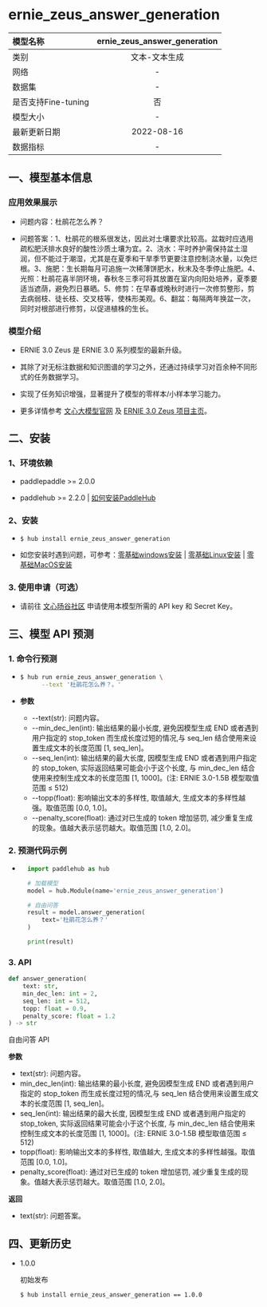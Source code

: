 # ernie_zeus_answer_generation

|模型名称|ernie_zeus_answer_generation|
| :--- | :---: |
|类别|文本-文本生成|
|网络|-|
|数据集|-|
|是否支持Fine-tuning|否|
|模型大小|-|
|最新更新日期|2022-08-16|
|数据指标|-|

## 一、模型基本信息
### 应用效果展示
* 问题内容：杜鹃花怎么养？

* 问题答案：1、杜鹃花的根系很发达，因此对土壤要求比较高。盆栽时应选用疏松肥沃排水良好的酸性沙质土壤为宜。2、浇水：平时养护需保持盆土湿润，但不能过于潮湿，尤其是在夏季和干旱季节更要注意控制浇水量，以免烂根。3、施肥：生长期每月可追施一次稀薄饼肥水，秋末及冬季停止施肥。4、光照：杜鹃花喜半阴环境，春秋冬三季可将其放置在室内向阳处培养，夏季要适当遮荫，避免烈日暴晒。5、修剪：在早春或晚秋时进行一次修剪整形，剪去病弱枝、徒长枝、交叉枝等，使株形美观。6、翻盆：每隔两年换盆一次，同时对根部进行修剪，以促进植株的生长。

### 模型介绍
* ERNIE 3.0 Zeus 是 ERNIE 3.0 系列模型的最新升级。

* 其除了对无标注数据和知识图谱的学习之外，还通过持续学习对百余种不同形式的任务数据学习。

* 实现了任务知识增强，显著提升了模型的零样本/小样本学习能力。

* 更多详情参考 [文心大模型官网](https://wenxin.baidu.com/wenxin) 及 [ERNIE 3.0 Zeus 项目主页](https://wenxin.baidu.com/wenxin/modelbasedetail/ernie3_zeus)。

## 二、安装
### 1、环境依赖
* paddlepaddle >= 2.0.0

* paddlehub >= 2.2.0    | [如何安装PaddleHub](../../../../docs/docs_ch/get_start/installation.rst)

### 2、安装
  - ```shell
    $ hub install ernie_zeus_answer_generation
    ```

* 如您安装时遇到问题，可参考：[零基础windows安装](../../../../docs/docs_ch/get_start/windows_quickstart.md)
 | [零基础Linux安装](../../../../docs/docs_ch/get_start/linux_quickstart.md) | [零基础MacOS安装](../../../../docs/docs_ch/get_start/mac_quickstart.md)

### 3. 使用申请（可选）
* 请前往 [文心旸谷社区](https://wenxin.baidu.com/moduleApi/key) 申请使用本模型所需的 API key 和 Secret Key。


## 三、模型 API 预测
### 1. 命令行预测

- ```bash
  $ hub run ernie_zeus_answer_generation \
        --text '杜鹃花怎么养？。' 
    ```

- **参数**
    * --text(str): 问题内容。
    * --min_dec_len(int): 输出结果的最小长度, 避免因模型生成 END 或者遇到用户指定的 stop_token 而生成长度过短的情况,与 seq_len 结合使用来设置生成文本的长度范围 [1, seq_len]。
    * --seq_len(int): 输出结果的最大长度, 因模型生成 END 或者遇到用户指定的 stop_token, 实际返回结果可能会小于这个长度, 与 min_dec_len 结合使用来控制生成文本的长度范围 [1, 1000]。(注: ERNIE 3.0-1.5B 模型取值范围 ≤ 512)
    * --topp(float): 影响输出文本的多样性, 取值越大, 生成文本的多样性越强。取值范围 [0.0, 1.0]。
    * --penalty_score(float): 通过对已生成的 token 增加惩罚, 减少重复生成的现象。值越大表示惩罚越大。取值范围 [1.0, 2.0]。

### 2. 预测代码示例
- ```python
    import paddlehub as hub

    # 加载模型
    model = hub.Module(name='ernie_zeus_answer_generation')

    # 自由问答
    result = model.answer_generation(
        text='杜鹃花怎么养？' 
    )

    print(result)
    ```

### 3. API
```python
def answer_generation(
    text: str,
    min_dec_len: int = 2,
    seq_len: int = 512,
    topp: float = 0.9,
    penalty_score: float = 1.2
) -> str
```
自由问答 API

**参数**
* text(str): 问题内容。
* min_dec_len(int): 输出结果的最小长度, 避免因模型生成 END 或者遇到用户指定的 stop_token 而生成长度过短的情况,与 seq_len 结合使用来设置生成文本的长度范围 [1, seq_len]。
* seq_len(int): 输出结果的最大长度, 因模型生成 END 或者遇到用户指定的 stop_token, 实际返回结果可能会小于这个长度, 与 min_dec_len 结合使用来控制生成文本的长度范围 [1, 1000]。(注: ERNIE 3.0-1.5B 模型取值范围 ≤ 512)
* topp(float): 影响输出文本的多样性, 取值越大, 生成文本的多样性越强。取值范围 [0.0, 1.0]。
* penalty_score(float): 通过对已生成的 token 增加惩罚, 减少重复生成的现象。值越大表示惩罚越大。取值范围 [1.0, 2.0]。

**返回**
* text(str): 问题答案。

## 四、更新历史
* 1.0.0 

  初始发布

  ```shell
  $ hub install ernie_zeus_answer_generation == 1.0.0
  ```
